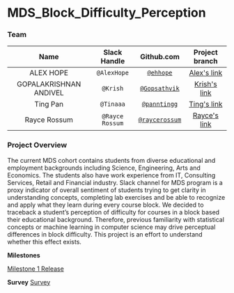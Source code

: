 # MDS_Block_Difficulty_Perception


### Team

| Name  | Slack Handle | Github.com | Project branch |
| :------: | :---: | :----------: | :---: |
| ALEX HOPE | `@AlexHope` | [`@ehhope`](https://github.com/ehope) | [Alex's link](https://github.com/UBC-MDS/MDS_Block_Difficulty_Perception)|
| GOPALAKRISHNAN ANDIVEL | `@Krish` | [`@Gopsathvik`](https://github.com/Gopsathvik) | [Krish's link](https://github.com/Gopsathvik/MDS_Block_Difficulty_Perception)|
| Ting Pan | `@Tinaaa` | [`@panntingg`](https://github.com/panntingg) | [Ting's link](https://github.com/panntingg/MDS_Block_Difficulty_Perception)|
| Rayce Rossum | `@Rayce Rossum` | [`@raycerossum`](https://github.com/raycerossum) | [Rayce's link](https://github.com/UBC-MDS/MDS_Block_Difficulty_Perception/tree/rayce) |

### Project Overview

The current MDS cohort contains students from diverse educational and employment backgrounds including Science, Engineering, Arts and Economics. The students also have work experience from IT, Consulting Services, Retail and Financial industry. Slack channel for MDS program is a proxy indicator of overall sentiment of students trying to get clarity in understanding concepts, completing lab exercises and be able to recognize and apply what they learn during every course block. We decided to traceback a student’s perception of difficulty for courses in a block based their educational background. Therefore, previous familiarity with statistical concepts or machine learning in computer science may drive perceptual differences in block difficulty. This project is an effort to understand whether this effect exists.


**Milestones**

[Milestone 1 Release](https://github.com/UBC-MDS/MDS_Block_Difficulty_Perception/releases/tag/1.1)

**Survey**
[Survey](https://forms.gle/dPWpuvr9SzqmvaAo8)
